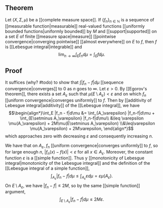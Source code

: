 ## Theorem
Let $(X,\Sigma, \mu)$ be a [[complete measure space]]. If $\{f_n\}_{n\in\mathbb N}$ is a sequence of [[measurable function|measurable]] real-valued functions [[uniformly bounded functions|uniformly bounded]] by $M$ and [[support|supported]] on a set $E$ of finite [[measure space|measure]] [[pointwise convergence|converging pointwise]] [[almost everywhere]] on $E$ to $f$, then $f$ is [[Lebesgue integral|integrable]] and $$\lim_{n\to\infty} \int_E f_nd\mu = \int_E fd\mu.$$
## Proof
It suffices (why? #todo) to show that $\int |f_n-f|d\mu$ [[sequence convergence|converges]] to 0 as $n$ goes to $\infty$.  Let $\varepsilon > 0$. By [[Egorov's theorem]], there exists a set $A_\varepsilon$ such that $\mu(E\setminus A_\varepsilon) < \varepsilon$ and on which $f_n$ [[uniform convergence|converges uniformly]] to $f$. Then by [[additivity of Lebesgue integral|additivity]] of the [[Lebesgue integral]], we have $$\begin{align*}\int_E |f_n - f|d\mu &= \int_{A_\varepsilon} |f_n-f|d\mu + \int_{E\setminus A_\varepsilon} |f_n-f|d\mu\\ &\leq \varepsilon \mu(A_\varepsilon) + 2M\mu(E\setminus A_\varepsilon) \\&\leq\varepsilon \mu(A_\varepsilon) + 2M\varepsilon, \end{align*}$$ which approaches zero with decreasing $\varepsilon$ and consequently increasing $n$. 

We have that on $A_\varepsilon$, $f_n$ [[uniform convergence|converges uniformly]] to $f$, so for large enough $n$, $|f_n(x) - f(x)| < \varepsilon$ for all $x \in A_\varepsilon$. Moreover, the constant function $\varepsilon$ is a [[simple function]]. Thus y [[monotonicity of Lebesgue integral|monotonicity of the Lebesgue integral]] and the definition of the [[Lebesgue integral of a simple function]], $$\int_{A_\varepsilon} |f_n-f|d\mu \leq \int_{A_\varepsilon} \varepsilon d\mu = \varepsilon \mu(A_\varepsilon).$$ On $E\setminus A_\varepsilon$, we have $|f_n-f| \leq 2M$, so by the same [[simple function]] argument, $$\int_{E\setminus A_\varepsilon} |f_n-f|d\mu \leq 2M\varepsilon.$$